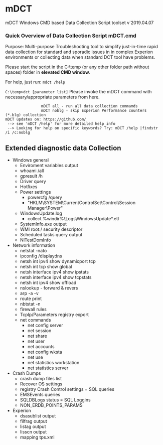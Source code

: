 # mDCT
mDCT Windows CMD based Data Collection Script toolset v`2019.04.07
### Quick Overview of Data Collection Script mDCT.cmd
Purpose: Multi-purpose Troubleshooting tool to simplify just-in-time rapid data collection for standard and sporadic issues in in complex Experion environments or collecting data when standard DCT tool have problems.

Please start the script in the C:\temp (or any other folder path without spaces) folder in **elevated CMD window**.

For help, just run: `mdct /help`

` C:\temp>dct [parameter list] `
Please invoke the mDCT command with necessary/appropriate parameters from here.
``` Usage example: mDCT - mini DCT +ext batch script file  (krasimir.kumanov@gmail.com)
                mDCT all - run all data collection commamds
                mDCT noblg - skip Experion Performance counters (*.blg) collection
mDCT updates on: https://github.com/
 --> see 'mDCT /help' for more detailed help info
 --> Looking for help on specific keywords? Try: mDCT /help |findstr /i /c:noblg
```
## Extended diagnostic data Collection
- Windows general
  - Enviroment variables output
  - whoami /all
  - gpresult /h
  - Driver query
  - Hotfixes
  - Power settings
    - powercfg /query
	- "HKLM\SYSTEM\CurrentControlSet\Control\Session Manager\Power"
  - WindowsUpdate.log
    - collect %windir%\Logs\WindowsUpdate\*.etl
  - SystemInfo.exe output
  - WMI root:/ security descriptor
  - Scheduled tasks query output
  - NlTestDomInfo
- Network information
  - netstat -nato
  - ipconfig /displaydns
  - netsh int ipv4 show dynamicport tcp
  - netsh int tcp show global
  - netsh interface ipv4 show ipstats
  - netsh interface ipv4 show tcpstats
  - netsh int ipv4 show offload
  - nslookup - forward & revers
  - arp -a -v
  - route print
  - nbtstat -n
  - firewall rules
  - TcpIp/Parameters registry export
  - net commands
    - net config server
    - net session
    - net share
    - net user
    - net accounts
    - net config wksta
    - net use
    - net statistics workstation
    - net statistics server
- Crash Dumps
  - crash dump files list
  - Recover OS settings
  - registry Crash Control settings
= SQL queries
  - EMSEvents queries
  - SQLDBLogs status
  = SQL Loggins
  - NON_ERDB_POINTS_PARAMS
- Experion
  - dsasublist output
  - filfrag output
  - listag output
  - lisscn output
  - mapping tps.xml
